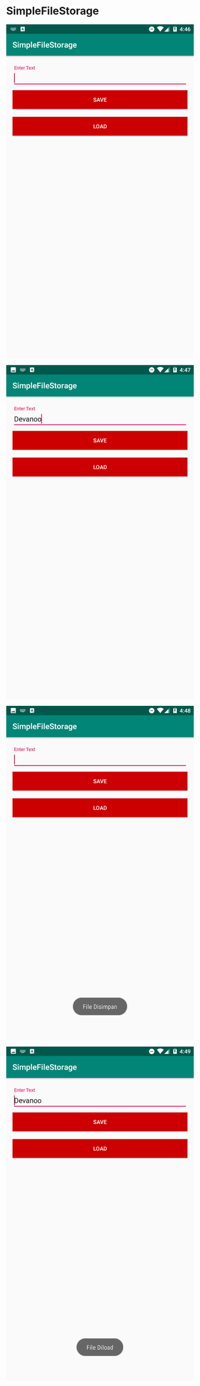 # SimpleFileStorage

![alt text](https://github.com/Devanoezra/SimpleFileStorage/blob/master/1.png)

![alt text](https://github.com/Devanoezra/SimpleFileStorage/blob/master/2.png)

![alt text](https://github.com/Devanoezra/SimpleFileStorage/blob/master/3.png)

![alt text](https://github.com/Devanoezra/SimpleFileStorage/blob/master/4.png)
